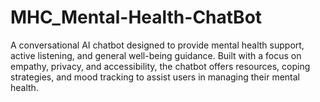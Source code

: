 # MHC_Mental-Health-ChatBot
A conversational AI chatbot designed to provide mental health support, active listening, and general well-being guidance. Built with a focus on empathy, privacy, and accessibility, the chatbot offers resources, coping strategies, and mood tracking to assist users in managing their mental health.
